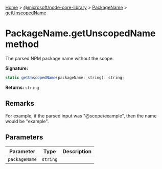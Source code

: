 [Home](./index) &gt; [@microsoft/node-core-library](./node-core-library.md) &gt; [PackageName](./node-core-library.packagename.md) &gt; [getUnscopedName](./node-core-library.packagename.getunscopedname.md)

# PackageName.getUnscopedName method

The parsed NPM package name without the scope.

**Signature:**
```javascript
static getUnscopedName(packageName: string): string;
```
**Returns:** `string`

## Remarks

For example, if the parsed input was "@scope/example", then the name would be "example".

## Parameters

|  Parameter | Type | Description |
|  --- | --- | --- |
|  `packageName` | `string` |  |

